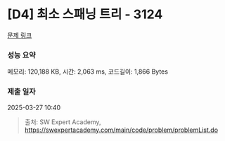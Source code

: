 # [D4] 최소 스패닝 트리 - 3124 

[문제 링크](https://swexpertacademy.com/main/code/problem/problemDetail.do?contestProbId=AV_mSnmKUckDFAWb) 

### 성능 요약

메모리: 120,188 KB, 시간: 2,063 ms, 코드길이: 1,866 Bytes

### 제출 일자

2025-03-27 10:40



> 출처: SW Expert Academy, https://swexpertacademy.com/main/code/problem/problemList.do